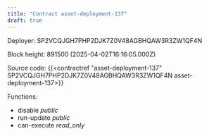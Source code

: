 ```yaml
---
title: "Contract asset-deployment-137"
draft: true
---
```

Deployer: SP2VCQJGH7PHP2DJK7Z0V48AGBHQAW3R3ZW1QF4N


 



Block height: 891500 (2025-04-02T16:16:05.000Z)

Source code: {{<contractref "asset-deployment-137" SP2VCQJGH7PHP2DJK7Z0V48AGBHQAW3R3ZW1QF4N asset-deployment-137>}}

Functions:

* disable _public_
* run-update _public_
* can-execute _read_only_
